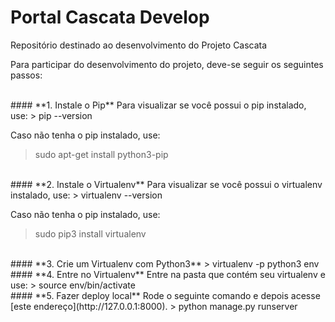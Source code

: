 # Portal Cascata Develop

Repositório destinado ao desenvolvimento do Projeto Cascata

Para participar do desenvolvimento do projeto, deve-se seguir os seguintes passos:


<br>
#### **1. Instale o Pip**
Para visualizar se você possui o pip instalado, use:
> pip --version

Caso não tenha o pip instalado, use:
> sudo apt-get install python3-pip


<br>
#### **2. Instale o Virtualenv**
Para visualizar se você possui o virtualenv instalado, use:
> virtualenv --version

Caso não tenha o pip instalado, use:
> sudo pip3 install virtualenv


<br>
#### **3. Crie um Virtualenv com Python3**
> virtualenv -p python3 env


<br>
#### **4. Entre no Virtualenv**
Entre na pasta que contém seu virtualenv e use:
> source env/bin/activate


<br>
#### **5. Fazer deploy local**
Rode o seguinte comando e depois acesse [este endereço](http://127.0.0.1:8000).
> python manage.py runserver
